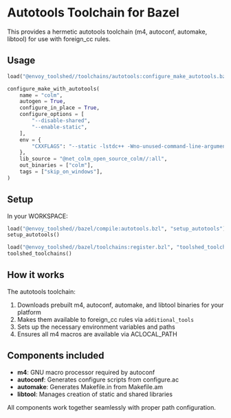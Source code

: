 # Autotools Toolchain for Bazel

This provides a hermetic autotools toolchain (m4, autoconf, automake, libtool) for use with foreign_cc rules.

## Usage

```python
load("@envoy_toolshed//toolchains/autotools:configure_make_autotools.bzl", "configure_make_with_autotools")

configure_make_with_autotools(
    name = "colm",
    autogen = True,
    configure_in_place = True,
    configure_options = [
        "--disable-shared",
        "--enable-static",
    ],
    env = {
        "CXXFLAGS": "--static -lstdc++ -Wno-unused-command-line-argument",
    },
    lib_source = "@net_colm_open_source_colm//:all",
    out_binaries = ["colm"],
    tags = ["skip_on_windows"],
)
```

## Setup

In your WORKSPACE:

```python
load("@envoy_toolshed//bazel/compile:autotools.bzl", "setup_autotools")
setup_autotools()

load("@envoy_toolshed//bazel/toolchains:register.bzl", "toolshed_toolchains")
toolshed_toolchains()
```

## How it works

The autotools toolchain:
1. Downloads prebuilt m4, autoconf, automake, and libtool binaries for your platform
2. Makes them available to foreign_cc rules via `additional_tools`
3. Sets up the necessary environment variables and paths
4. Ensures all m4 macros are available via ACLOCAL_PATH

## Components included

- **m4**: GNU macro processor required by autoconf
- **autoconf**: Generates configure scripts from configure.ac
- **automake**: Generates Makefile.in from Makefile.am
- **libtool**: Manages creation of static and shared libraries

All components work together seamlessly with proper path configuration.
